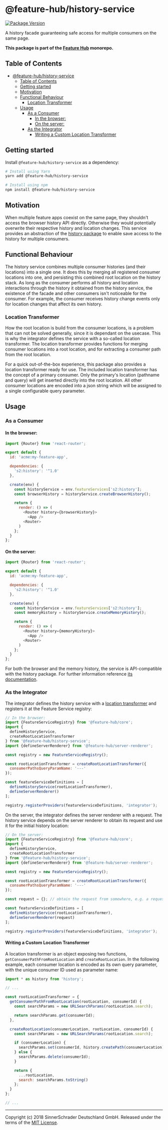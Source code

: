 # @feature-hub/history-service

[![Package Version](https://img.shields.io/npm/v/@feature-hub/history-service.svg)](https://www.npmjs.com/package/@feature-hub/history-service)

A history facade guaranteeing safe access for multiple consumers on the same
page.

**This package is part of the
[Feature Hub](https://github.com/sinnerschrader/feature-hub) monorepo.**

## Table of Contents

- [@feature-hub/history-service](#feature-hubhistory-service)
  - [Table of Contents](#table-of-contents)
  - [Getting started](#getting-started)
  - [Motivation](#motivation)
  - [Functional Behaviour](#functional-behaviour)
    - [Location Transformer](#location-transformer)
  - [Usage](#usage)
    - [As a Consumer](#as-a-consumer)
      - [In the browser:](#in-the-browser)
      - [On the server:](#on-the-server)
    - [As the Integrator](#as-the-integrator)
      - [Writing a Custom Location Transformer](#writing-a-custom-location-transformer)

## Getting started

Install `@feature-hub/history-service` as a dependency:

```sh
# Install using Yarn
yarn add @feature-hub/history-service
```

```sh
# Install using npm
npm install @feature-hub/history-service
```

## Motivation

When multiple feature apps coexist on the same page, they shouldn't access the
browser history API directly. Otherwise they would potentially overwrite their
respective history and location changes. This service provides an abstraction of
the [history package](https://www.npmjs.com/package/history) to enable save
access to the history for multiple consumers.

## Functional Behaviour

The history service combines multiple consumer histories (and their locations)
into a single one. It does this by merging all registered consumer locations
into one, and persisting this combined root location on the history stack. As
long as the consumer performs all history and location interactions through the
history it obtained from the history service, the existence of the facade and
other consumers isn't noticeable for the consumer. For example, the consumer
receives history change events only for location changes that affect its own
history.

### Location Transformer

How the root location is build from the consumer locations, is a problem that
can not be solved generally, since it is dependant on the usecase. This is why
the integrator defines the service with a so-called location transformer. The
location transformer provides functions for merging consumer locations into a
root location, and for extracting a consumer path from the root location.

For a quick out-of-the-box experience, this package also provides a location
transformer ready for use. The included location transformer has the concept of
a primary consumer. Only the primary's location (pathname and query) will get
inserted directly into the root location. All other consumer locations are
encoded into a json string which will be assigned to a single configurable query
parameter.

## Usage

### As a Consumer

#### In the browser:

```js
import {Router} from 'react-router';

export default {
  id: 'acme:my-feature-app',

  dependencies: {
    's2:history': '^1.0'
  },

  create(env) {
    const historyService = env.featureServices['s2:history'];
    const browserHistory = historyService.createBrowserHistory();

    return {
      render: () => (
        <Router history={browserHistory}>
          <App />
        <Router>
      )
    };
  }
};
```

#### On the server:

```js
import {Router} from 'react-router';

export default {
  id: 'acme:my-feature-app',

  dependencies: {
    's2:history': '^1.0'
  },

  create(env) {
    const historyService = env.featureServices['s2:history'];
    const memoryHistory = historyService.createMemoryHistory();

    return {
      render: () => (
        <Router history={memoryHistory}>
          <App />
        <Router>
      )
    };
  }
};
```

For both the browser and the memory history, the service is API-compatible with
the history package. For further information reference
[its documentation](https://www.npmjs.com/package/history).

### As the Integrator

The integrator defines the history service with a
[location transformer](#location-transformer) and registers it at the Feature
Service registry:

```js
// In the browser:
import {FeatureServiceRegistry} from '@feature-hub/core';
import {
  defineHistoryService,
  createRootLocationTransformer
} from '@feature-hub/history-service';
import {defineServerRenderer} from '@feature-hub/server-renderer';

const registry = new FeatureServiceRegistry();

const rootLocationTransformer = createRootLocationTransformer({
  consumerPathsQueryParamName: '---'
});

const featureServiceDefinitions = [
  defineHistoryService(rootLocationTransformer),
  defineServerRenderer()
];

registry.registerProviders(featureServiceDefinitions, 'integrator');
```

On the server, the integrator defines the server renderer with a request. The
history service depends on the server renderer to obtain its request and use it
for the initial history location:

```js
// On the server:
import {FeatureServiceRegistry} from '@feature-hub/core';
import {
  defineHistoryService,
  createRootLocationTransformer
} from '@feature-hub/history-service';
import {defineServerRenderer} from '@feature-hub/server-renderer';

const registry = new FeatureServiceRegistry();

const rootLocationTransformer = createRootLocationTransformer({
  consumerPathsQueryParamName: '---'
});

const request = {}; // obtain the request from somewhere, e.g. a request handler

const featureServiceDefinitions = [
  defineHistoryService(rootLocationTransformer),
  defineServerRenderer(request)
];

registry.registerProviders(featureServiceDefinitions, 'integrator');
```

#### Writing a Custom Location Transformer

A location transformer is an object exposing two functions,
`getConsumerPathFromRootLocation` and `createRootLocation`. In the following
example, each consumer location is encoded as its own query parameter, with the
unique consumer ID used as parameter name:

```js
import * as history from 'history';

// ...

const rootLocationTransformer = {
  getConsumerPathFromRootLocation(rootLocation, consumerId) {
    const searchParams = new URLSearchParams(rootLocation.search);

    return searchParams.get(consumerId);
  },

  createRootLocation(consumerLocation, rootLocation, consumerId) {
    const searchParams = new URLSearchParams(rootLocation.search);

    if (consumerLocation) {
      searchParams.set(consumerId, history.createPath(consumerLocation));
    } else {
      searchParams.delete(consumerId);
    }

    return {
      ...rootLocation,
      search: searchParams.toString()
    };
  }
};

// ...
```

---

Copyright (c) 2018 SinnerSchrader Deutschland GmbH. Released under the terms of
the
[MIT License](https://github.com/sinnerschrader/feature-hub/blob/master/LICENSE).
